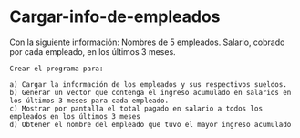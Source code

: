 # Cargar-info-de-empleados

Con la siguiente información:
  Nombres de 5 empleados.
  Salario, cobrado por cada empleado, en los últimos 3 meses.

    Crear el programa para:

    a) Cargar la información de los empleados y sus respectivos sueldos.
    b) Generar un vector que contenga el ingreso acumulado en salarios en los últimos 3 meses para cada empleado.
    c) Mostrar por pantalla el total pagado en salario a todos los empleados en los últimos 3 meses
    d) Obtener el nombre del empleado que tuvo el mayor ingreso acumulado
